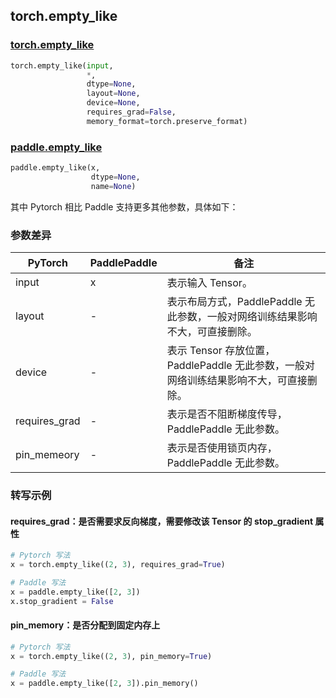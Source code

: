 ## torch.empty_like
### [torch.empty_like](https://pytorch.org/docs/stable/generated/torch.empty_like.html?highlight=empty_like#torch.empty_like)

```python
torch.empty_like(input,
                 *,
                 dtype=None,
                 layout=None,
                 device=None,
                 requires_grad=False,
                 memory_format=torch.preserve_format)
```

### [paddle.empty_like](https://www.paddlepaddle.org.cn/documentation/docs/zh/api/paddle/tensor/creation/empty_like_cn.html#empty-like)

```python
paddle.empty_like(x,
                  dtype=None,
                  name=None)
```

其中 Pytorch 相比 Paddle 支持更多其他参数，具体如下：
### 参数差异
| PyTorch       | PaddlePaddle | 备注                                                   |
| ------------- | ------------ | ------------------------------------------------------ |
| input         | x            | 表示输入 Tensor。                                     |
| layout        | -            | 表示布局方式，PaddlePaddle 无此参数，一般对网络训练结果影响不大，可直接删除。                   |
| device        | -            | 表示 Tensor 存放位置，PaddlePaddle 无此参数，一般对网络训练结果影响不大，可直接删除。                   |
| requires_grad | -            | 表示是否不阻断梯度传导，PaddlePaddle 无此参数。 |
| pin_memeory   | -            | 表示是否使用锁页内存，PaddlePaddle 无此参数。           |


### 转写示例
#### requires_grad：是否需要求反向梯度，需要修改该 Tensor 的 stop_gradient 属性
```python
# Pytorch 写法
x = torch.empty_like((2, 3), requires_grad=True)

# Paddle 写法
x = paddle.empty_like([2, 3])
x.stop_gradient = False
```

#### pin_memory：是否分配到固定内存上
```python
# Pytorch 写法
x = torch.empty_like((2, 3), pin_memory=True)

# Paddle 写法
x = paddle.empty_like([2, 3]).pin_memory()
```
